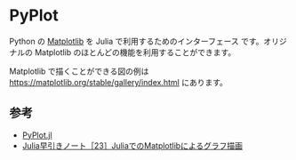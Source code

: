 # PyPlot

Python の [Matplotlib]([https://matplotlib.org/stable/plot_types/index.html](https://matplotlib.org/stable/index.html)) を Julia で利用するためのインターフェース です。オリジナルの Matplotlib のほとんどの機能を利用することができます。

Matplotlib で描くことができる図の例は https://matplotlib.org/stable/gallery/index.html にあります。

## 参考
 * [PyPlot.jl](https://github.com/JuliaPy/PyPlot.jl)
 * [Julia早引きノート［23］JuliaでのMatplotlibによるグラフ描画](https://qiita.com/ttabata/items/96a0e172addfac690cca)
